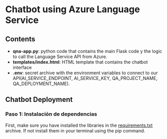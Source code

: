 # Chatbot using Azure Language Service

## Contents
- **qna-app.py**: python code that contains the main Flask code y the logic to call the Language Service API from Azure.
- **templates/index.html**: HTML template that contains the chatbot interface
- **.env**: secret archive with the environment variables to connect to our API(AI_SERVICE_ENDPOINT, AI_SERVICE_KEY, QA_PROJECT_NAME, QA_DEPLOYMENT_NAME).
  
## Chatbot Deployment

### Paso 1: Instalación de dependencias
First, make sure you have installed the libraries in the [requirements.txt](https://github.com/hugoArgila/chatbot_languageproject/blob/main/mi_chatbot_app/requirements.txt) archive. If not install them in your terminal using the pip command.
 
